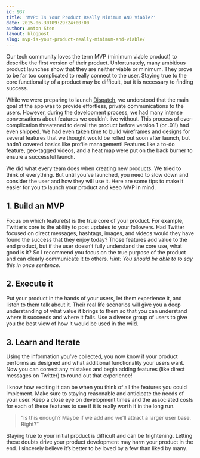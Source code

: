 ```yaml
---
id: 937
title: 'MVP: Is Your Product Really Minimum AND Viable?'
date: 2015-06-30T09:29:24+00:00
author: Anton Sten
layout: blogpost
slug: mvp-is-your-product-really-minimum-and-viable/
---
```

Our tech community loves the term MVP (minimum viable product) to describe the first version of their product. Unfortunately, many ambitious product launches show that they are neither viable or minimum. They prove to be far too complicated to really connect to the user. Staying true to the core functionality of a product may be difficult, but it is necessary to finding success.

While we were preparing to launch [Dispatch](https://www.antonsten.com/dispatch-tv/), we understood that the main goal of the app was to provide effortless, private communications to the users. However, during the development process, we had many intense conversations about features we couldn’t live without. This process of over-complication threatened to derail the product before version 1 (or .01!) had even shipped. We had even taken time to build wireframes and designs for several features that we thought would be rolled out soon after launch, but hadn’t covered basics like profile management! Features like a to-do feature, geo-tagged videos, and a heat map were put on the back burner to ensure a successful launch.

We did what every team does when creating new products. We tried to think of everything. But until you’ve launched, you need to slow down and consider the user and how they will use it. Here are some tips to make it easier for you to launch your product and keep MVP in mind.

## 1. Build an MVP

Focus on which feature(s) is the true core of your product. For example, Twitter’s core is the ability to post updates to your followers. Had Twitter focused on direct messages, hashtags, images, and videos would they have found the success that they enjoy today? Those features add value to the end product, but if the user doesn’t fully understand the core use, what good is it? So I recommend you focus on the true purpose of the product and can clearly communicate it to others. _Hint: You should be able to to say this in once sentence._

## 2. Execute it

Put your product in the hands of your users, let them experience it, and listen to them talk about it. Their real life scenarios will give you a deep understanding of what value it brings to them so that you can understand where it succeeds and where it fails. Use a diverse group of users to give you the best view of how it would be used in the wild.

## 3. Learn and Iterate

Using the information you’ve collected, you now know if your product performs as designed and what additional functionality your users want. Now you can correct any mistakes and begin adding features (like direct messages on Twitter) to round out that experience!

I know how exciting it can be when you think of all the features you could implement. Make sure to staying reasonable and anticipate the needs of your user. Keep a close eye on development times and the associated costs for each of these features to see if it is really worth it in the long run.

> “Is this enough? Maybe if we add <feature> and <feature> we’ll attract a larger user base. Right?”

Staying true to your initial product is difficult and can be frightening. Letting these doubts drive your product development may harm your product in the end. I sincerely believe it’s better to be loved by a few than liked by many.
